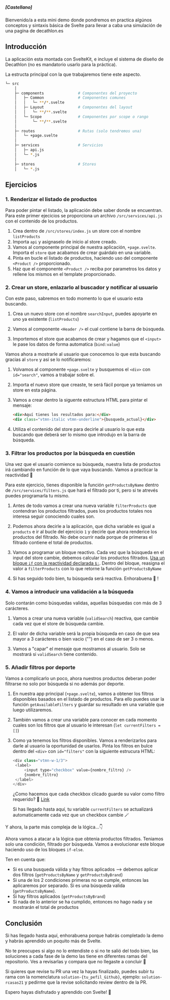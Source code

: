 ##### [Castellano]

Bienvenido/a a esta mini demo donde pondremos en practica algúnos conceptos y sintaxis básica de Svelte para llevar a caba una simulación de una pagína de decathlon.es

## Introducción

La aplicación esta montada con SvelteKit, e incluye el sistema de diseño de Decathlon (no es mandatorio usarlo para la práctica).

La estructa principal con la que trabajaremos tiene este aspecto.

```bash
└─ src
    │
    ├─ components               # Componentes del proyecto
    │   ├─ Common               # Componentes comunes
    │   │   └─ **/*.svelte
    │   ├─ Layout               # Componentes del layout
    │   │   └─ **/**.svelte
    │   └─ Scope                # Componentes por scope o rango
    │       └─ **/**.svelte
    │
    ├─ routes                   # Rutas (solo tendremos una)
    │   └─ +page.svelte
    │
    ├─ services                 # Servicios
    │   ├─ api.js
    │   └─ *.js
    │
    ├─ stores                   # Stores
    │   └─ *.js
```

## Ejercicios

### 1. Renderizar el listado de productos

Para poder pintar el listado, la aplicación debe saber donde se encuentran. Para este primer ejecicios se proporciona un archivo `/src/services/api.js` con el contenido de los productos.

1. Crea dentro de `/src/stores/index.js` un store con el nombre `listProducts`
2. Importa `api` y asignaselo de inicio al store creado.
3. Vamos al componente principal de nuestra aplicación, `+page.svelte`. Importa el `store` que acabamos de crear guárdalo en una variable.
4. Pinta en bucle el listado de productos, haciendo uso del componente `<Product />` proporcionado.
5. Haz que el componente `<Product />` reciba por parametros los datos y rellene los mismos en el template proporcionado.

### 2. Crear un store, enlazarlo al buscador y notificar al usuario

Con este paso, sabremos en todo momento lo que el usuario esta buscando.

1. Crea un nuevo store con el nombre `searchInput`, puedes apoyarte en uno ya existente (`listProducts`)

2. Vamos al componente `<Header />` el cual contiene la barra de búsqueda.

3. Importemos el store que acabamos de crear y hagamos que el `<input>` le pase los datos de forma automatica (`bind:value`)

Vamos ahora a mostrarle al usuario que conocemos lo que esta buscando gracias al `store` y así se lo notificaremos:

1. Volvamos al componente `+page.svelte` y busquemos el `<div>` con `id="search"`, vamos a trabajar sobre el.

2. Importa el nuevo store que creaste, te será fácil porque ya teniamos un store en esta página.

3. Vamos a crear dentro la siguente estructura HTML para pintar el mensaje:
   ```html
   <div>Aquí tienes los resultados para:</div>
   <div class="vtmn-italic vtmn-underline">{busqueda_actual}</div>
   ```
4. Utiliza el contenido del store para decirle al usuario lo que esta buscando que deberá ser lo mismo que introdujo en la barra de búsqueda.

### 3. Filtrar los productos por la búsqueda en cuestión

Una vez que el usuario comience su búsqueda, nuestra lista de productos irá cambiando en función de lo que vaya buscando. Vamos a practicar la reactividad 💪

Para este ejercicio, tienes disponible la función `getProductsByName` dentro de `/src/services/filters.js` que hará el filtrado por ti, pero si te atrevés puedes programarla tu mismo.

1. Antes de todo vamos a crear una nueva variable `filterProducts` que contendran los productos filtrados, pues los productos totales nos interesa seguir conociendo cuales son.

2. Podemos ahora decirle a la aplicación, que dicha variable es igual a `products` e ir al bucle del ejercicio `1` y decirle que ahora renderice los productos del filtrado. No debe ocurrir nada porque de primeras el filtrado contiene el total de productos.

3. Vamos a programar un bloque reactivo. Cada vez que la búsqueda en el input del store cambie, debemos calcular los productos filtrados.
   [Usa un bloque `if` con la reactividad declarada `$:`](https://svelte.dev/examples/reactive-statements). Dentro del bloque, reasigna el valor a `filterProducts` con lo que retorne la función `getProductsByName`

4. Si has seguido todo bien, tu búsqueda será reactiva. Enhorabuena 🎉 !

### 4. Vamos a introducir una validación a la búsqueda

Solo contarán como búsquedas validas, aquellas búsquedas con más de 3 carácteres.

1. Vamos a crear una nueva variable (`validSearch`) reactiva, que cambie cada vez que el store de búsqueda cambie.

2. El valor de dicha variable será la propia búsqueda en caso de que sea mayor a 3 carácteres o bien vacio ("") en el caso de ser 3 o menos.

3. Vamos a "capar" el mensaje que mostramos al usuario. Solo se mostrará si `validSearch` tiene contenido.

### 5. Añadir filtros por deporte

Vamos a complicarlo un poco, ahora nuestros productos deberan poder filtrarse no solo por búsqueda si no además por deporte.

1. En nuestra app principal (`+page.svelte`), vamos a obtener los filtros disponibles basados en el listado de productos. Para ello puedes usar la función `getAvailableFilters` y guardar su resultado en una variable que luego utilizaremos.

2. También vamos a crear una variable para conocer en cada momento cuales son los filtros que al usuario le interesan (`let currentFilters = []`)

3. Como ya tenemos los filtros disponibles. Vamos a renderizarlos para darle al usuario la oportunidad de usarlos. Pinta los filtros en bulce dentro del `<div>` con `id="filters"` con la siguiente estrucura HTML:

   ```javascript
   <div class="vtmn-w-1/3">
   	<label>
   		<input type="checkbox" value={nombre_filtro} />
   		{nombre_filtro}
   	</label>
   </div>
   ```

   ¿Como hacemos que cada checkbox clicado guarde su valor como filtro requerido? 🤔 [Link](https://svelte.dev/examples/group-inputs)

   Si has llegado hasta aquí, tu variable `currentFilters` se actualizará automaticamente cada vez que un checkbox cambie 🪄

Y ahora, la parte más compleja de la lógica...👇

Ahora vamos a atacar a la lógica que obtenia productos filtrados. Teniamos solo una condición, filtrado por búsqueda. Vamos a evolucionar este bloque haciendo uso de los bloques `if-else`.

Ten en cuenta que:

- Si es una busqueda válida y hay filtros aplicados --> debemos aplicar dos filtros (`getProductsByName` y `getProductsByBrand`)
- Si una de los 2 condiciones primeras no se cumple, entonces las aplicaremos por separado. Si es una búsqueda valida (`getProductsByName`).
- Si hay filtros aplicados (`getProductsByBrand`)
- Si nada de lo anterior se ha cumplido, entonces no hago nada y se mostrarán el total de productos

## Conclusión

Si has llegado hasta aquí, enhorabuena porque habrás completado la demo y habrás aprendido un poquito más de Svelte.

No te preocupes si algo no lo entendiste o si no te salió del todo bien, las soluciones a cada fase de la demo las tiene en diferentes ramas del repositorio. Ves a revisarlas y compara que no llegaste a concluir 💪

Si quieres que revise tu PR una vez la hayas finalizado, puedes subir tu rama con la nomenclatura `solution-{tu_pefil_Github}`, ejemplo: `solution-rcasas21` y pedirme que la revise solicitando review dentro de la PR.

Espero hayas disfrutado y aprendido con Svelte! 👋
